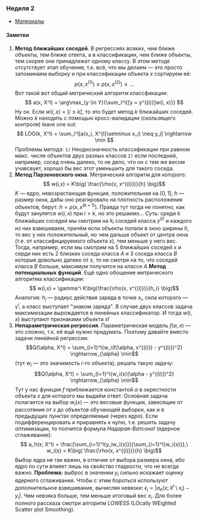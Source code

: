 ### Неделя 2
* [Материалы](https://www.coursera.org/learn/vvedenie-mashinnoe-obuchenie/home/week/2)

#### Заметки

1. **Метод ближайших соседей**. В регрессиях всяких, чем ближе объекты, тем ближе ответа, а в классификации, чем ближе объекты, тем скорее они принадлежат одному классу. В этом методе отсутствует этап обучения, т.к. всё, что мы делаем — это просто запоминаем выборку и при классификации объекта $x$ сортируем её:
$$ p(x,x^{(1)}) \leqslant p(x,x^{(2)}) \leqslant \ldots $$
Вот такой вот общий метрический алгоритм классфикации:
$$ a(x, X^l) = \arg\max_{y \in Y}{\sum_i^l{[y = y^{(i)}]w(i, x)}} $$
Ну ок. Если $w(i,x) = [i \leqslant k]$, то это будет метод $k$ ближайших соседей. Можно $k$ находить с помощью кросс-валидации (скользящего контроля) leave one out:
$$ LOO(k, X^l) = \sum_i^l[a(x_i, X^{l}\setminus x_i) \neq y_i] \rightarrow \min $$
Проблемы метода: `1)` Неоднозначность классификации при равном макс. числе объектов двух разных классов `2)` если последний, например, сосед очень далеко, то не дело, что он с тем же весом учавсвует, хорошо бы вес этот уменьшить для такого соседа.
2. **Метод Парзеновского окна**. Метрический алгоритм для которого:
$$ w(i,x) = K\big( \frac{\rho(x, x^{(i)})}{h} \big)$$
$K$ — ядро, невозрастающая функция, положительная на $[0, 1]$, $h$ — размер окна, дабы оно реагировало на плотность расположения объектов, берут: $h = \rho(x, x^{(k+1)})$. Правда тут тогда не понятно, как будут занулятся $w(i,x)$ при $i>k$, но это решаемо...
*Суть:* среди $k$ ближайших соседей мы смотрим на $k_i$ соседей класса $y^{(i)}$ и каждого из них взвешиваем, причём если объекты попали в окно ширины $h$, то вес у них положительный, но чем дальше объект от центра окна (т.е. от классифицируемого объекта $x$), тем меньше у него вес. Тогда, например, если мы смотрим на 5 ближайших соседей $x$ и серди них есть $2$ близких соседа класса $A$ и $3$ соседа класса $B$ которые довольно далеко от $x$, то не смотря на то, что соседей класса $B$ больше, максимум получится на классе $A$.**Метод потенциальных функций**. Ещё одно обощение метрического алгоритма классификации:$$ w(i,x) = \gamma^i K\big(\frac{\rho(x, x^{(i)})}{h_i} \big)$$
Аналогия: $h_i$ — радиус действия заряда в точке $x_i$, сила которого — $\gamma^i$, а класс выступает "знаком заряда".
В случае двух классов задача максимизации вырождается в линейных классификатор. И тогда $w(i,x)$ выступают признаками объекта $x$!
3. **Непараметрическая регрессия**. Параметрическая модель $f(\alpha, x)$ — это сложно, т.к. её ещё нужно придумать. Поэтому давайте вместо задачи линейной регрессии:
$$Q(\alpha, X^l) = \sum_{i=1}^l{w_i(f(\alpha, x^{(i)}) - y^{(i)})^2} \rightarrow_{\alpha} \min$$
(тут $w_i$ — это значимость $i$-го объекта), решать такую задачу:
$$Q(\alpha, X^l) = \sum_{i=1}^l{w_i(x)(\alpha - y^{(i)})^2} \rightarrow_{\alpha} \min$$
Тут у нас функция $f$ приближается константой $\alpha$ в окрестности объекта $x$ для которого мы выдаём ответ. Основная задача полагается на выбор $w_i(x)$ — это весовые функции, зависящие от рассотяния от $x$ до объектов обучающей выборки, как и в предыдущих пунктах определяемые (через ядро). Если подифференцировать и приравнять к нулю, т.е. решить задачу оптимизации, то полчится формула *Надарая-Ватсона!* (ядерное сглаживание):
$$ a_h(x; X^l) = \frac{\sum_{i=1}^l{y_iw_i(x)}}{\sum_{i=1}^l{w_i(x)}},\ w_i(x) = K\big( \frac{\rho(x, x^{(i)})}{h} \big)$$ 
Выбор ядра не так важен, в отличие от выбора размера окна, ибо ядро по сути влияет лишь на свойство гладкости, что не всегда важно.
**Проблема:** выброс в значении $y_i$ сильно искажает оценку ядерного сглаживания. Чтобы с этим бороться используют дополнительное взвешивание, вычисляя невязки: $\epsilon_i = |a_h(x; X^l\setminus x_i) - y_i|$. Чем невзяка больше, тем меньше итоговый вес $x_i$. Для более полного рассказа смотри алгоритм *LOWESS* (LOcally WEighted Scatter plot Smoothing).